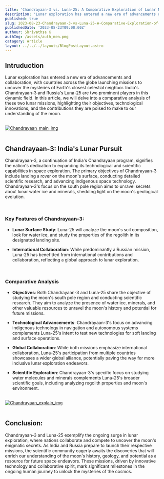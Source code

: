 ```yaml
---
title: 'Chandrayaan-3 vs. Luna-25: A Comparative Exploration of Lunar Missions'
description: "Lunar exploration has entered a new era of advancements and collaboration, with countries across the globe launching missions to uncover the mysteries of Earth's closest celestial neighbor. India's Chandrayaan-3 and Russia's Luna-25 are two prominent players in this dynamic field."
published: true
slug: 2023-08-23-Chandrayaan-3-vs-Luna-25-A-Comparative-Exploration-of-Lunar-Missions
publishedDate: '2023-08-23T09:00:00Z'
authour: Shrivathsa K
authImg: /assets/auth_men.png
catagory: Article
layout: ../../../layouts/BlogPostLayout.astro
---
```


## Intruduction

Lunar exploration has entered a new era of advancements and collaboration, with countries across the globe launching missions to uncover the mysteries of Earth's closest celestial neighbor. India's Chandrayaan-3 and Russia's Luna-25 are two prominent players in this dynamic field. In this article, we will delve into a comparative analysis of these two lunar missions, highlighting their objectives, technological innovations, and the contributions they are poised to make to our understanding of the moon.

<br/>

<div class="flex justify-center">
  <a href="https://astro.build" title="Astro logo" target="_blank">
    <img src="/assets/main.jpg" title="Chandrayaan_main_img" />
  </a>
</div>

<br/>

## Chandrayaan-3: India's Lunar Pursuit

Chandrayaan-3, a continuation of India's Chandrayaan program, signifies the nation's dedication to expanding its technological and scientific capabilities in space exploration. The primary objectives of Chandrayaan-3 include landing a rover on the moon's surface, conducting detailed scientific research, and advancing indigenous space technology. Chandrayaan-3's focus on the south pole region aims to unravel secrets about lunar water ice and minerals, shedding light on the moon's geological evolution.

<br/>

### Key Features of Chandrayaan-3:

* **Lunar Surface Study**: Luna-25 will analyze the moon's soil composition, look for water ice, and study the properties of the regolith in its designated landing site.

+ **International Collaboration**: While predominantly a Russian mission, Luna-25 has benefitted from international contributions and collaboration, reflecting a global approach to lunar exploration.

<br/>

### Comparative Analysis

* **Objectives**: Both Chandrayaan-3 and Luna-25 share the objective of studying the moon's south pole region and conducting scientific research. They aim to analyze the presence of water ice, minerals, and other valuable resources to unravel the moon's history and potential for future missions.

- **Technological Advancements**: Chandrayaan-3's focus on advancing indigenous technology in navigation and autonomous systems complements Luna-25's intent to test new technologies for soft landing and surface operations.

* **Global Collaboration**: While both missions emphasize international collaboration, Luna-25's participation from multiple countries showcases a wider global alliance, potentially paving the way for more inclusive lunar exploration endeavors.

+ **Scientific Exploration**: Chandrayaan-3's specific focus on studying water molecules and minerals complements Luna-25's broader scientific goals, including analyzing regolith properties and moon's environment.

<br/>

<div class="flex justify-center">
  <a href="https://astro.build" title="Astro logo" target="_blank">
    <img src="/assets/explain.jpg" title="Chandrayaan_explain_img" />
  </a>
</div>

<br/>

## Conclusion:

Chandrayaan-3 and Luna-25 exemplify the ongoing surge in lunar exploration, where nations collaborate and compete to uncover the moon's enigmatic secrets. As India and Russia prepare to launch their respective missions, the scientific community eagerly awaits the discoveries that will enrich our understanding of the moon's history, geology, and potential as a resource for future space endeavors. These missions, driven by innovative technology and collaborative spirit, mark significant milestones in the ongoing human journey to unlock the mysteries of the cosmos.